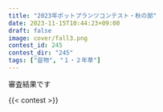 ```yaml
---
title: "2023年ポットプランツコンテスト・秋の部"
date: 2023-11-15T10:44:23+09:00
draft: false
image: cover/fall3.png
contest_id: 245
contest_dir: "245"
tags: ["苗物", "１・２年草"]
---
```

審査結果です

{{< contest >}}
